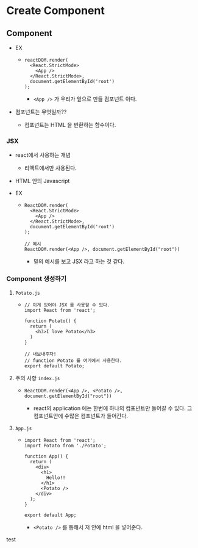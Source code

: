 # Create Component



## Component



- EX

  - ```react
    reactDOM.render(
      <React.StrictMode>
        <App />
      </React.StrictMode>,
      document.getElementById('root')
    );
    
    ```

    - `<App />` 가 우리가 앞으로 만들 컴포넌트 이다.

- 컴포넌트는 무엇일까??

  - 컴포넌트는 HTML 을 반환하는 함수이다.



### JSX

- react에서 사용하는 개념

  - 리액트에서만 사용된다.

- HTML 안의 Javascript

- EX

  - ```react
    ReactDOM.render(
      <React.StrictMode>
        <App />
      </React.StrictMode>,
      document.getElementById('root')
    );
    
    // 예시
    ReactDOM.render(<App />, document.getElementById("root"))
    ```

    - 밑의 예시를 보고 JSX 라고 하는 것 같다.



### Component 생성하기

1. `Potato.js`

   - ```react
     // 이게 있어야 JSX 를 사용할 수 있다.
     import React from 'react';
     
     function Potato() {
       return (
         <h3>I love Potato</h3>
       )
     }
     
     // 내보내주자!
     // function Potato 를 여기에서 사용한다.
     export default Potato;
     ```

2. 주의 사항
   `index.js`

   - ```react
     ReactDOM.render(<App />, <Potato />, document.getElementById("root"))
     ```

     - react의 application 에는 한번에 하나의 컴포넌트만 들어갈 수 있다.
       그 컴포넌트안에 수많은 컴포넌트가 들어간다.

3. `App.js`

   - ```react
     import React from 'react';
     import Potato from './Potato';
     
     function App() {
       return (
         <div>
           <h1>
             Hello!!
           </h1>
           <Potato />
         </div>
       );
     }
     
     export default App;
     ```

     - `<Potato />` 를 통해서 저 안에 html 을 넣어준다.



test
